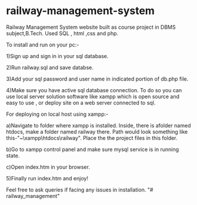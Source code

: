 # railway-management-system
Railway Management System website built as course project in DBMS subject,B.Tech. Used SQL , html ,css and php.

To install and run on your pc:-

1)Sign up and sign in in your sql database.

2)Run railway.sql and save databse. 

3)Add your sql password and user name in indicated portion of db.php file.

4)Make sure you have active sql database connection. To do so you can use local server solution software like xampp which is open source and easy to use , or deploy 
site on a web server connected to sql.

For deploying on local host using xampp:-

a)Navigate to folder where xampp is installed. Inside, there is afolder named htdocs, make a folder named railway there. Path would look something like this-"~\xampp\htdocs\railway\". Place the the project files in this folder.

b)Go to xampp control panel and make sure mysql service is in running state.

c)Open index.htm in your browser.

5)Finally run index.htm and enjoy!

Feel free to ask queries if facing any issues in installation. 
"# railway_management" 
